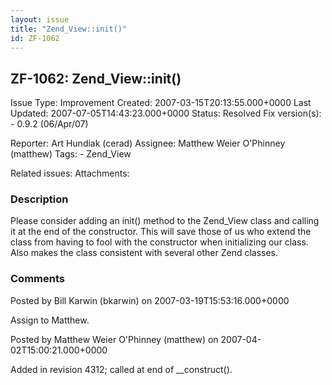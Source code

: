```yaml
---
layout: issue
title: "Zend_View::init()"
id: ZF-1062
---
```


ZF-1062: Zend\_View::init()
---------------------------

 Issue Type: Improvement Created: 2007-03-15T20:13:55.000+0000 Last Updated: 2007-07-05T14:43:23.000+0000 Status: Resolved Fix version(s): - 0.9.2 (06/Apr/07)
 
 Reporter:  Art Hundiak (cerad)  Assignee:  Matthew Weier O'Phinney (matthew)  Tags: - Zend\_View
 
 Related issues: 
 Attachments: 
### Description

Please consider adding an init() method to the Zend\_View class and calling it at the end of the constructor. This will save those of us who extend the class from having to fool with the constructor when initializing our class. Also makes the class consistent with several other Zend classes.

 

 

### Comments

Posted by Bill Karwin (bkarwin) on 2007-03-19T15:53:16.000+0000

Assign to Matthew.

 

 

Posted by Matthew Weier O'Phinney (matthew) on 2007-04-02T15:00:21.000+0000

Added in revision 4312; called at end of \_\_construct().

 

 
